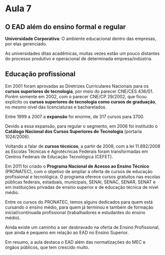 # Aula 7

## O EAD além do ensino formal e regular

**Universidade Corporativa**: O ambiente educacional dentro das empresas, por elas gerenciado.

As universidades ditas acadêmicas, muitas vezes estão um pouco distantes do processo produtivo e operacional de determinada empresa/indústria.

## Educação profissional

Em 2001 foram aprovadas as Diretrizes Curriculares Nacionais para os **cursos superiores de tecnologia**, por meio do parecer CNE/CES 436/01. Porém somente em 2002, com o parecer CNE/CP 29/2002, que ficou explícito os **cursos superiores de tecnologia como cursos de graduação**, no mesmo nível das licenciaturas e bacharelados.

Entre 1999 a 2007 a **expansão** foi enorme, de 317 cursos para 3700.

Devido a essa expansão, para regular o segmento, em 2006 foi instituído o **Catálogo Nacional dos Cursos Superiores de Tecnologia** (portaria 1024/2006).

Voltando a falar de **cursos técnicos**, a partir de 2008, com a lei 11.892/2008 as Escolas Técnicas e Agrotécnicas Federais foram transformadas em Centros Federais de Educação Tecnológica (CEFET).

Em 2011 foi criado o **Programa Nacional de Acesso ao Ensino Técnico** (PRONATEC), com o objetivo de ampliar a oferta de cursos de educação profissional e tecnológica. O programa oferece cursos gratuitos nas escolas públicas federais, estaduais, municipais, SENAI, SENAC, SENAR, SENAT e em instituições privadas de ensino superior e de educação técnica de nível médio.

Entre os cursos do PRONATEC, temos alguns dedicados para quem está cursando o ensino médio, para quem já terminou e também de formação inicial/continuada profissional (trabalhadores e estudantes do ensino médio).

Ainda existe um caminho a ser desbravado na oferta de Ensino Profissional, que ainda é pequeno em relação ao EAD no Ensino Superior.

Em resumo, a aula destaca o EAD além das normatizações do MEC e órgãos públicos, que tem crescido muito.